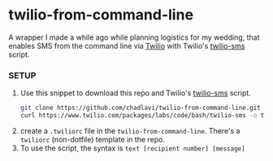 # twilio-from-command-line  
A wrapper I made a while ago while planning logistics for my wedding, that enables SMS from the command line via [Twilio](twilio.com) with Twilio's [twilio-sms](https://www.twilio.com/labs/bash/sms) script. 

### SETUP 
1. Use this snippet to download this repo and Twilio's [twilio-sms](https://www.twilio.com/packages/labs/code/bash/twilio-sms) script.
    ```bash
	git clone https://github.com/chadlavi/twilio-from-command-line.git && cd twilio-from-command-line
    curl https://www.twilio.com/packages/labs/code/bash/twilio-sms -o twilio-sms.sh && chmod 775 twilio-sms.sh
    ```
2. create a `.twiliorc` file in the `twilio-from-command-line`. There's a `twiliorc` (non-dotfile) template in the repo.
3. To use the script, the syntax is `text [recipient number] [message]`


